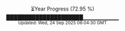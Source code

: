 <p align="center">
⏳Year Progress (72.95 %)<br>
█████████████████████▁▁▁▁▁▁▁▁▁ <br>
<sub>Updated: Wed, 24 Sep 2025 06:04:30 GMT</sub>
</p>

